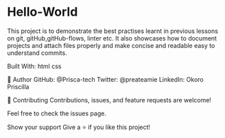 # Hello-World

This project is to demonstrate the best practises learnt in previous lessons on git, gitHub,gitHub-flows, linter etc.
It also showcases how to document projects and attach files properly and make concise and readable easy to understand commits.

Built With:
html
css

👤 Author
GitHub: @Prisca-tech
Twitter: @preateamie
LinkedIn: Okoro Priscilla

🤝 Contributing
Contributions, issues, and feature requests are welcome!

Feel free to check the issues page.

Show your support
Give a ⭐️ if you like this project!
